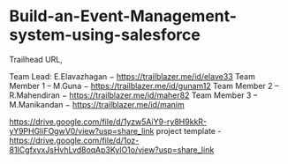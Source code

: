 # Build-an-Event-Management-system-using-salesforce

Trailhead URL,

Team Lead: E.Elavazhagan − https://trailblazer.me/id/elave33
Team Member 1 – M.Guna − https://trailblazer.me/id/gunam12
Team Member 2 – R.Mahendiran − https://trailblazer.me/id/maher82
Team Member 3 – M.Manikandan − https://trailblazer.me/id/manim

https://drive.google.com/file/d/1yzw5AiY9-ry8H9kkR-yY9PHGliFOgwV0/view?usp=share_link
project template - https://drive.google.com/file/d/1oz-81ICgfxyxJsHvhLvd8oqAp3KylO1o/view?usp=share_link
